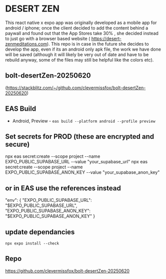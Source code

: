 # DESERT ZEN

This react native x expo app was originally developed as a mobile app for android / iphone; once the client decided to add the content behind a paywall and found out that the App Stores take 30% , she decided instead to just go with a browser based website ( https://desert-zenmeditations.com). This repo is in case in the future she decides to develop the app, even if its an android only apk file, the work we have done will be saved (although it will likely be very out of date and have to be rebuild anyway, some of the files may still be helpful like the colors etc).

## bolt-desertZen-20250620

(https://stackblitz.com/~/github.com/clevermissfox/bolt-desertZen-20250620)

## EAS Build

- Android, Preview - `eas build --platform android --profile preview`

## Set secrets for PROD (these are encrypted and secure)

npx eas secret:create --scope project --name EXPO_PUBLIC_SUPABASE_URL --value "your_supabase_url"
npx eas secret:create --scope project --name EXPO_PUBLIC_SUPABASE_ANON_KEY --value "your_supabase_anon_key"

## or in EAS use the references instead

"env": {
"EXPO_PUBLIC_SUPABASE_URL": "$EXPO_PUBLIC_SUPABASE_URL",
        "EXPO_PUBLIC_SUPABASE_ANON_KEY": "$EXPO_PUBLIC_SUPABASE_ANON_KEY"
}

## update dependancies

`npx expo install --check`

## Repo

https://github.com/clevermissfox/bolt-desertZen-20250620
